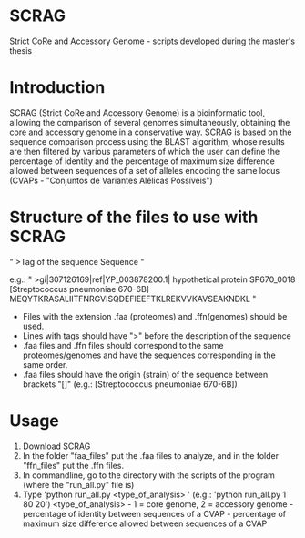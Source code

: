 # SCRAG
Strict CoRe and Accessory Genome -  scripts developed during the master's thesis


# Introduction

SCRAG (Strict CoRe and Accessory Genome) is a bioinformatic tool, allowing the comparison of several genomes simultaneously, obtaining the core and accessory genome in a conservative way. SCRAG is based on the sequence comparison process using the BLAST algorithm, whose results are then filtered by various parameters of which the user can define the percentage of identity and the percentage of maximum size difference allowed between sequences of a set of alleles encoding the same locus (CVAPs - "Conjuntos de Variantes Alélicas Possíveis")


# Structure of the files to use with SCRAG

"   >Tag of the sequence
    Sequence  "
    
e.g.:
"   >gi|307126169|ref|YP_003878200.1| hypothetical protein SP670_0018 [Streptococcus pneumoniae 670-6B]
    MEQYTKRASALIITFNRGVISQDEFIEEFTKLREKVVKAVSEAKNDKL  "

* Files with the extension .faa (proteomes) and .ffn(genomes) should be used.
* Lines with tags should have ">" before the description of the sequence
* .faa files and .ffn files should correspond to the same proteomes/genomes and have the sequences corresponding in the same order.
* .faa files should have the origin (strain) of the sequence between brackets "[]" (e.g.: [Streptococcus pneumoniae 670-6B])


# Usage

1. Download SCRAG
2. In the folder "faa_files" put the .faa files to analyze, and in the folder "ffn_files" put the .ffn files. 
3. In commandline, go to the directory with the scripts of the program (where the "run_all.py" file is)
4. Type 'python run_all.py <type_of_analysis> <percentage of identity> <percentage of size difference>' (e.g.: 'python run_all.py 1 80 20')
      <type_of_analysis> - 1 = core genome, 2 = accessory genome
      <percentage of identity> - percentage of identity between sequences of a CVAP
      <percentage of size difference> - percentage of maximum size difference allowed between sequences of a CVAP

